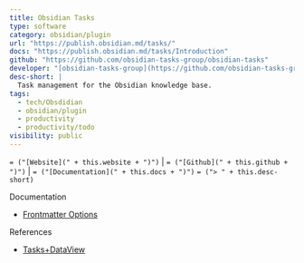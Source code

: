 ```yaml
---
title: Obsidian Tasks
type: software
category: obsidian/plugin
url: "https://publish.obsidian.md/tasks/"
docs: "https://publish.obsidian.md/tasks/Introduction"
github: "https://github.com/obsidian-tasks-group/obsidian-tasks"
developer: "[obsidian-tasks-group](https://github.com/obsidian-tasks-group)"
desc-short: |
  Task management for the Obsidian knowledge base.
tags:
  - tech/Obsdidian
  - obsidian/plugin
  - productivity
  - productivity/todo
visibility: public
---
```

`= ("[Website](" + this.website + ")")` |  `= ("[Github](" + this.github + ")")` | `= ("[Documentation](" + this.docs + ")")`
`= ("> " + this.desc-short)`

Documentation

- [Frontmatter Options](https://mszturc.github.io/obsidian-advanced-slides/yaml/)

References

- [Tasks+DataView](https://publish.obsidian.md/tasks/Other+Plugins/Dataview)
